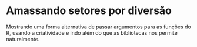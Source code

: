 # Amassando setores por diversão
Mostrando uma forma alternativa de passar argumentos para as funções do R, usando a criatividade e indo além do que as bibliotecas nos permite naturalmente.
